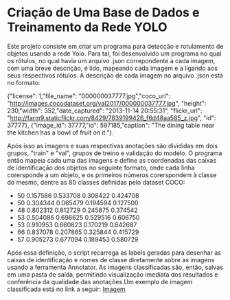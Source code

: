 # Criação de Uma Base de Dados e Treinamento da Rede YOLO

Este projeto consiste em criar um programa para detecção e rotulamento de objetos usando a rede Yolo. Para tal, foi desenvolvido um programa no qual os rótulos, no qual havia um arquivo .json correpondente a cada imagem, com uma breve descrição, é lido, mapeando cada imagem e a ligando aos seus respectivos rótulos. A descrição de cada imagem no arquivo .json está no formato:

{"license": 1,"file_name": "000000037777.jpg","coco_url": "http://images.cocodataset.org/val2017/000000037777.jpg", "height": 230,"width": 352,"date_captured": "2013-11-14 20:55:31", "flickr_url": "http://farm9.staticflickr.com/8429/7839199426_f6d48aa585_z.jpg", "id": 37777}, {"image_id": 37777,"id": 597185,"caption": "The dining table near the kitchen has a bowl of fruit on it."}. 

Após isso as imagens e suas respectivas anotações são divididas em dois grupos, "train" e "val", grupos de treino e validação do modelo. O programa então mapeia cada uma das imagens e define as coordenadas das caixas de identificação dos objetos no seguinte formato, onde cada linha corersponde a um objeto, e os primeiros números corerspondem à classe do mesmo, dentre as 80 classes definidas pelo dataset COCO:

- 50 0.157586 0.533708 0.308422 0.424708
- 50 0.304344 0.065479 0.194594 0.127500
- 48 0.802312 0.812729 0.245875 0.374542
- 53 0.504086 0.696625 0.529516 0.606750
- 53 0.910953 0.660823 0.170219 0.642687
- 66 0.837078 0.207865 0.325844 0.415729
- 57 0.905273 0.677094 0.189453 0.580729

Após essa definição, o script recarrega as labels geradas para desenhar as caixas de identificação e nomes de classe diretamente sobre as imagens usando a ferramenta Annotator. As imagens classificadas são, então, salvas em uma pasta de saída, permitindo visualização imediata dos resultados e conferência da qualidade das anotações.Um exemplo de imagem classificada está no link a seguir: [Imagem](https://github.com/msccobra/DIO-BairesDev/blob/main/Cria%C3%A7%C3%A3o%20de%20Uma%20Base%20de%20Dados%20e%20Treinamento%20da%20Rede%20YOLO/annotated_000000009914.jpg)
